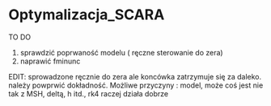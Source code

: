 # Optymalizacja_SCARA

TO DO

1) sprawdzić poprwaność modelu ( ręczne sterowanie do zera)
2) naprawić fminunc

EDIT:
sprowadzone ręcznie do zera ale koncówka zatrzymuje się za daleko. należy powprwić dokładność. 
Możliwe przyczyny : model, może coś jest nie tak z MSH, deltą, h itd., rk4 raczej działa dobrze